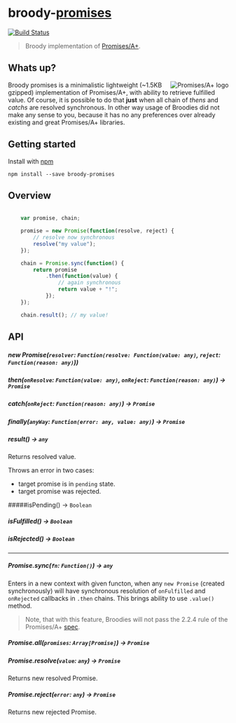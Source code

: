 # broody-[promises](http://promises-aplus.github.io/promises-spec/)

[![Build Status](https://travis-ci.org/gobwas/broody-promises.svg?branch=master)](https://travis-ci.org/gobwas/broody-promises)

> Broody implementation of [Promises/A+](http://promises-aplus.github.io/promises-spec/).

## Whats up?

<a href="https://promisesaplus.com/">
    <img src="https://promisesaplus.com/assets/logo-small.png" alt="Promises/A+ logo"
         title="Promises/A+ 1.0 compliant" align="right" />
</a>

Broody promises is a minimalistic lightweight (~1.5KB gzipped) implementation of Promises/A+, with ability to retrieve fulfilled value.
Of course, it is possible to do that **just** when all chain of *thens* and *catchs* are resolved synchronous.
In other way usage of Broodies did not make any sense to you, because it has no any preferences over already existing and great Promises/A+ libraries.

## Getting started

Install with [npm](https://npmjs.org/package/broody-promises)

```
npm install --save broody-promises
```

## Overview

```js
	
	var promise, chain;

	promise = new Promise(function(resolve, reject) {
		// resolve now synchronous
		resolve("my value");
	});

	chain = Promise.sync(function() {
		return promise
			.then(function(value) {
				// again synchronous
				return value + "!";
			});
	});

	chain.result(); // my value!

```

## API

##### new Promise(`resolver`: `Function(resolve: Function(value: any)`, `reject`: `Function(reason: any)`))

##### then(`onResolve`: `Function(value: any)`, `onReject`: `Function(reason: any)`) -> `Promise`

##### catch(`onReject`: `Function(reason: any)`) -> `Promise`

##### finally(`anyWay`: `Function(error: any, value: any)`) -> `Promise`

##### result() -> `any`

Returns resolved value.

Throws an error in two cases:
 - target promise is in `pending` state.
 - target promise was rejected.

#####isPending() -> `Boolean`

##### isFulfilled() -> `Boolean`

##### isRejected() -> `Boolean`

________

##### Promise.sync(`fn`: `Function()`) -> `any`

Enters in a new context with given functon, when any `new Promise` (created synchronously) will have synchronous resolution of `onFulfilled` and `onRejected` callbacks in `.then` chains. This brings ability to use `.value()` method.

> Note, that with this feature, Broodies will not pass the 2.2.4 rule of the Promises/A+ [spec](https://promisesaplus.com).

##### Promise.all(`promises`: `Array[Promise]`) -> `Promise`

##### Promise.resolve(`value`: `any`) -> `Promise`

Returns new resolved Promise.

##### Promise.reject(`error`: `any`) -> `Promise`

Returns new rejected Promise.

